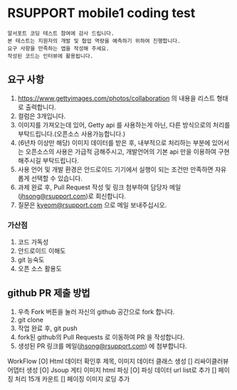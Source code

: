 # RSUPPORT mobile1 coding test

    알서포트 코딩 테스트 참여에 감사 드립니다.
    본 테스트는 지원자의 개발 및 협업 역량을 예측하기 위하여 진행합니다.
    요구 사항을 만족하는 앱을 작성해 주세요.
    작성된 코드는 인터뷰에 활용됩니다.

## 요구 사항
1. https://www.gettyimages.com/photos/collaboration 의 내용을 리스트 형태로 출력합니다.
2. 컬럼은 3개입니다.
3. 이미지를 가져오는데 있어, Getty api 를 사용하는게 아닌, 다른 방식으로의 처리를 부탁드립니다.(오픈소스 사용가능합니다.)
4. (6년차 이상만 해당) 이미지 데이터를 받은 후, 내부적으로 처리하는 부분에 있어서는 오픈소스의 사용은 가급적 금해주시고, 개발언어의 기본 api 만을 이용하여 구현해주시길 부탁드립니다.
5. 사용 언어 및 개발 환경은 안드로이드 기기에서 실행이 되는 조건만 만족하면 자유롭게 선택할 수 있습니다.
6. 과제 완료 후, Pull Request 작성 및 링크 첨부하여 담당자 메일(jhsong@rsupport.com)로 회신합니다.
7. 질문은 kyeom@rsupport.com 으로 메일 보내주십시오.

### 가산점 
1. 코드 가독성
2. 안드로이드 이해도
3. git 능숙도
4. 오픈 소스 활용도

## github PR 제출 방법
1. 우측 Fork 버튼을 눌러 자신의 github 공간으로 fork 합니다.
2. git clone
3. 작업 완료 후, git push
4. fork된 github의 Pull Requests 로 이동하여 PR 을 작성합니다.
5. 생성된 PR 링크를 메일(jhsong@rsupport.com) 에 첨부합니다.

WorkFlow
[O] Html 데이터 확인후 제목, 이미지 데이터 클래스 생성
[] 리싸이클러뷰 어뎁터 생성
[O] Jsoup 게티 이미지 html 파싱
[O] 파싱 데이터 url list로 추가
[] 페이징 처리 15개 카운트 
[] 페이징 이미지 로딩 추가
